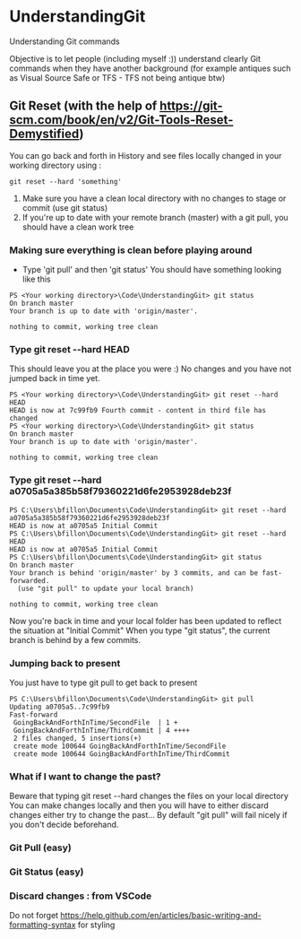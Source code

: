# UnderstandingGit
Understanding Git commands

Objective is to let people (including myself :)) understand clearly Git commands when they have another background (for example antiques such as Visual Source Safe or TFS - TFS not being antique btw)


## Git Reset (with the help of https://git-scm.com/book/en/v2/Git-Tools-Reset-Demystified)
You can go back and forth in History and see files locally changed in your working directory using :
```
git reset --hard 'something'
```
1. Make sure you have a clean local directory with no changes to stage or commit (use git status)
2. If you're up to date with your remote branch (master) with a git pull, you should have a clean work tree

### Making sure everything is clean before playing around
- Type 'git pull' and then 'git status' 
You should have something looking like this
```
PS <Your working directory>\Code\UnderstandingGit> git status
On branch master
Your branch is up to date with 'origin/master'.

nothing to commit, working tree clean
```

### Type git reset --hard HEAD
This should leave you at the place you were :)
No changes and you have not jumped back in time yet.
```
PS <Your working directory>\Code\UnderstandingGit> git reset --hard HEAD
HEAD is now at 7c99fb9 Fourth commit - content in third file has changed
PS <Your working directory>\Code\UnderstandingGit> git status
On branch master
Your branch is up to date with 'origin/master'.

nothing to commit, working tree clean
```

### Type git reset --hard a0705a5a385b58f79360221d6fe2953928deb23f
```
PS C:\Users\bfillon\Documents\Code\UnderstandingGit> git reset --hard a0705a5a385b58f79360221d6fe2953928deb23f
HEAD is now at a0705a5 Initial Commit
PS C:\Users\bfillon\Documents\Code\UnderstandingGit> git reset --hard HEAD
HEAD is now at a0705a5 Initial Commit
PS C:\Users\bfillon\Documents\Code\UnderstandingGit> git status
On branch master
Your branch is behind 'origin/master' by 3 commits, and can be fast-forwarded.
  (use "git pull" to update your local branch)

nothing to commit, working tree clean
```
Now you're back in time and your local folder has been updated to reflect the situation at "Initial Commit"
When you type "git status", the current branch is behind by a few commits.

### Jumping back to present
You just have to type git pull to get back to present

```
PS C:\Users\bfillon\Documents\Code\UnderstandingGit> git pull
Updating a0705a5..7c99fb9
Fast-forward
 GoingBackAndForthInTime/SecondFile  | 1 +
 GoingBackAndForthInTime/ThirdCommit | 4 ++++
 2 files changed, 5 insertions(+)
 create mode 100644 GoingBackAndForthInTime/SecondFile
 create mode 100644 GoingBackAndForthInTime/ThirdCommit
 ```

### What if I want to change the past?
Beware that typing git reset --hard <commit hash> changes the files on your local directory
You can make changes locally and then you will have to either discard changes either try to change the past...
By default "git pull" will fail nicely if you don't decide beforehand.

### Git Pull (easy)
### Git Status (easy)
### Discard changes : from VSCode


Do not forget https://help.github.com/en/articles/basic-writing-and-formatting-syntax for styling
